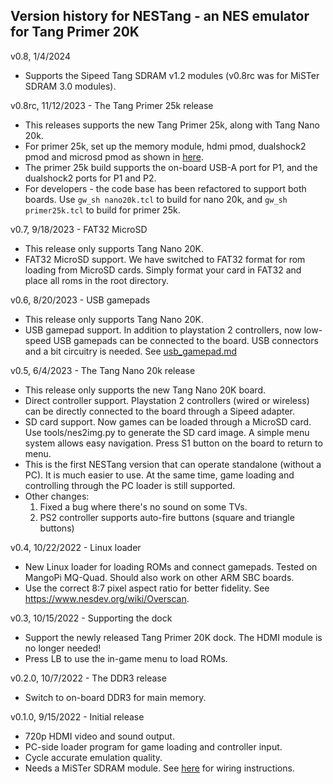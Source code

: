 
## Version history for NESTang - an NES emulator for Tang Primer 20K

v0.8, 1/4/2024
- Supports the Sipeed Tang SDRAM v1.2 modules (v0.8rc was for MiSTer SDRAM 3.0 modules).

v0.8rc, 11/12/2023 - The Tang Primer 25k release
- This releases supports the new Tang Primer 25k, along with Tang Nano 20k.
- For primer 25k, set up the memory module, hdmi pmod, dualshock2 pmod and microsd pmod as shown in [here](doc/images/primer25k_setup.jpg).
- The primer 25k build supports the on-board USB-A port for P1, and the dualshock2 ports for P1 and P2.
- For developers - the code base has been refactored to support both boards. Use `gw_sh nano20k.tcl` to build for nano 20k, and `gw_sh primer25k.tcl` to build for primer 25k.

v0.7, 9/18/2023 - FAT32 MicroSD
- This release only supports Tang Nano 20K.
- FAT32 MicroSD support. We have switched to FAT32 format for rom loading from MicroSD cards. Simply format your card in FAT32 and place all roms in the root directory.

v0.6, 8/20/2023 - USB gamepads
- This release only supports Tang Nano 20K.
- USB gamepad support. In addition to playstation 2 controllers, now low-speed USB gamepads can be connected to the board. USB connectors and a bit circuitry is needed. See [usb_gamepad.md](doc/usb_gamepad.md)

v0.5, 6/4/2023 - The Tang Nano 20k release
- This release only supports the new Tang Nano 20K board.
- Direct controller support. Playstation 2 controllers (wired or wireless) can be directly 
  connected to the board through a Sipeed adapter.
- SD card support. Now games can be loaded through a MicroSD card. Use tools/nes2img.py to
  generate the SD card image. A simple menu system allows easy navigation. Press S1 button
  on the board to return to menu. 
- This is the first NESTang version that can operate standalone (without a PC). It is much 
  easier to use. At the same time, game loading and controlling through the PC loader is 
  still supported.
- Other changes: 
  1. Fixed a bug where there's no sound on some TVs.
  2. PS2 controller supports auto-fire buttons (square and triangle buttons)

v0.4, 10/22/2022 - Linux loader
- New Linux loader for loading ROMs and connect gamepads.  Tested on MangoPi MQ-Quad. Should 
  also work on other ARM SBC boards.
- Use the correct 8:7 pixel aspect ratio for better fidelity. See https://www.nesdev.org/wiki/Overscan. 

v0.3, 10/15/2022 - Supporting the dock 
- Support the newly released Tang Primer 20K dock. The HDMI module is no longer needed!
- Press LB to use the in-game menu to load ROMs.

v0.2.0, 10/7/2022 - The DDR3 release
* Switch to on-board DDR3 for main memory.

v0.1.0, 9/15/2022 - Initial release
* 720p HDMI video and sound output.
* PC-side loader program for game loading and controller input.
* Cycle accurate emulation quality.
* Needs a MiSTer SDRAM module. See [here](https://github.com/nand2mario/nestang/blob/3e79993cb50d348ecec3a7860ad9d4c9c64ea319/doc/wiring.md) 
  for wiring instructions.

